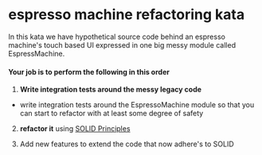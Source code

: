 espresso machine refactoring kata
=================================

In this kata we have hypothetical source code behind an espresso machine's touch based UI expressed in one big messy module called EspressMachine.

#### Your job is to perform the following in this order
1. **Write integration tests around the messy legacy code**
 - write integration tests around the EspressoMachine module so that you can start to refactor with at least some degree of safety

2. **refactor it** using [SOLID Principles](http://butunclebob.com/ArticleS.UncleBob.PrinciplesOfOod)

3. Add new features to extend the code that now adhere's to SOLID
